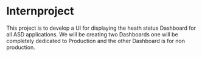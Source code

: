 # Internproject
This project is to develop a UI for displaying the heath status Dashboard for all ASD applications. We will be creating two Dashboards one will be completely dedicated to Production and the other Dashboard is for non production.
